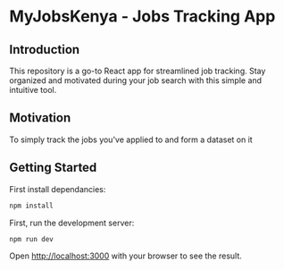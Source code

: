 # MyJobsKenya - Jobs Tracking App

## Introduction
This repository is a go-to React app for streamlined job tracking. Stay organized and motivated during your job search with this simple and intuitive tool.

## Motivation
To simply track the jobs you've applied to and form a dataset on it

## Getting Started
First install dependancies:
```bash
npm install
```

First, run the development server:

```bash
npm run dev
```

Open [http://localhost:3000](http://localhost:3000) with your browser to see the result.
